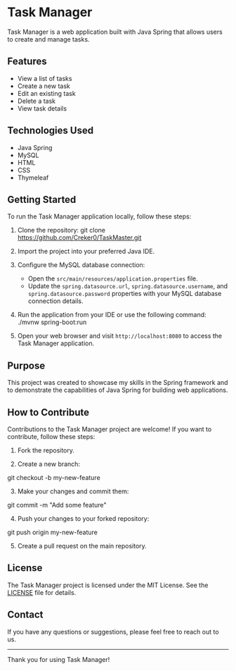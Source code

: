 # Task Manager

Task Manager is a web application built with Java Spring that allows users to create and manage tasks.

## Features

- View a list of tasks
- Create a new task
- Edit an existing task
- Delete a task
- View task details

## Technologies Used

- Java Spring
- MySQL
- HTML
- CSS
- Thymeleaf

## Getting Started

To run the Task Manager application locally, follow these steps:

1. Clone the repository: git clone https://github.com/Creker0/TaskMaster.git

2. Import the project into your preferred Java IDE.

3. Configure the MySQL database connection:
   - Open the `src/main/resources/application.properties` file.
   - Update the `spring.datasource.url`, `spring.datasource.username`, and `spring.datasource.password` properties with your MySQL database connection details.

4. Run the application from your IDE or use the following command: ./mvnw spring-boot:run

5. Open your web browser and visit `http://localhost:8080` to access the Task Manager application.

## Purpose

This project was created to showcase my skills in the Spring framework and to demonstrate the capabilities of Java Spring for building web applications.

## How to Contribute

Contributions to the Task Manager project are welcome! If you want to contribute, follow these steps:

1. Fork the repository.

2. Create a new branch:

git checkout -b my-new-feature

3. Make your changes and commit them:

git commit -m "Add some feature"

4. Push your changes to your forked repository:

git push origin my-new-feature

5. Create a pull request on the main repository.

## License

The Task Manager project is licensed under the MIT License. See the [LICENSE](LICENSE) file for details.

## Contact

If you have any questions or suggestions, please feel free to reach out to us.

---

Thank you for using Task Manager!
